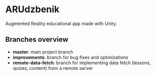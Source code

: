 # ARUdzbenik

Augmented Reality educational app made with Unity.

## Branches overview
- **master**: main project branch
- **improvements**: branch for bug fixes and optimizations
- **remote-data-fetch**: branch for implementing data fetch (lessons, quizes, content) from a remote server
